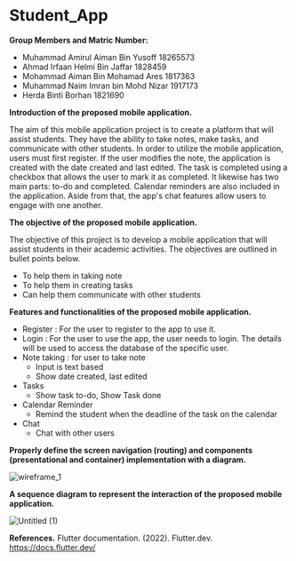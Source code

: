 # Student_App

**Group Members and Matric Number:**
  - Muhammad Amirul Aiman Bin Yusoff 18265573
  - Ahmad Irfaan Helmi Bin Jaffar 1828459
  - Mohammad Aiman Bin Mohamad Ares 1817363
  - Muhammad Naim Imran bin Mohd Nizar 1917173
  - Herda Binti Borhan 1821690

**Introduction of the proposed mobile application.**

The aim of this mobile application project is to create a platform that will assist students. They have the ability to take notes, make tasks, and communicate with other students. In order to utilize the mobile application, users must first register. If the user modifies the note, the application is created with the date created and last edited. The task is completed using a checkbox that allows the user to mark it as completed. It likewise has two main parts: to-do and completed. Calendar reminders are also included in the application. Aside from that, the app's chat features allow users to engage with one another.

**The objective of the proposed mobile application.**

The objective of this project is to develop a mobile application that will assist students in their academic activities. The objectives are outlined in bullet points below.
  - To help them in taking note
  - To help them in creating tasks
  - Can help them communicate with other students

**Features and functionalities of the proposed mobile application.**
  - Register : For the user to register to the app to use it.
  - Login : For the user to use the app, the user needs to login. The details will be used to access the database of the specific user.
  - Note taking : for user to take note
    - Input is text based
    - Show date created, last edited
  - Tasks
    - Show task to-do, Show Task done
  - Calendar Reminder
    - Remind the student when the deadline of the task on the calendar
  - Chat
    - Chat with other users

**Properly define the screen navigation (routing) and components (presentational and container) implementation with a diagram.**

![wireframe_1](https://user-images.githubusercontent.com/61687500/171247291-936c20b2-88f6-481c-9164-27bdef1ac29a.png)


**A sequence diagram to represent the interaction of the proposed mobile application.**

![Untitled (1)](https://user-images.githubusercontent.com/61687500/171247448-0f572df0-3363-4053-b7e1-f4f6fc75a2ab.png)

**References.**
Flutter documentation. (2022). Flutter.dev. https://docs.flutter.dev/
